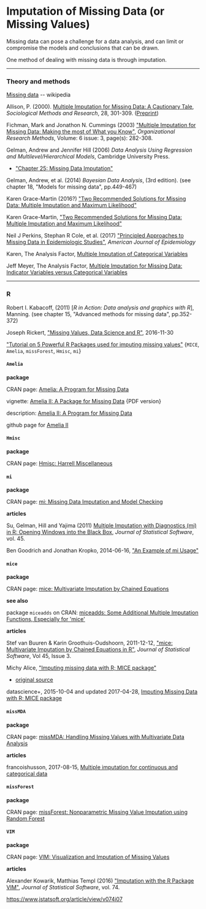 # Imputation of Missing Data (or Missing Values)

Missing data can pose a challenge for a data analysis, and can limit or compromise the models and conclusions that can be drawn.

One method of dealing with missing data is through imputation.

---
### Theory and methods

[Missing data](https://en.wikipedia.org/wiki/Missing_data) -- wikipedia

Allison, P. (2000). [Multiple Imputation for Missing Data: A Cautionary Tale](http://journals.sagepub.com/doi/abs/10.1177/0049124100028003003), _Sociological Methods and Research_, 28, 301-309. ([Preprint]((http://www.ssc.upenn.edu/~allison/MultInt99.pdf)))

Fichman, Mark and Jonathon N. Cummings (2003) ["Multiple Imputation for Missing Data: Making the most of What you Know"](http://journals.sagepub.com/doi/abs/10.1177/1094428103255532), _Organizational Research Methods_, Volume: 6 issue: 3, page(s): 282-308.

Gelman, Andrew and Jennifer Hill (2006) _Data Analysis Using Regression and Multilevel/Hierarchical Models_, Cambridge University Press.
 * ["Chapter 25: Missing Data Imputation"](http://www.stat.columbia.edu/~gelman/arm/missing.pdf)

Gelman, Andrew, et al. (2014) _Bayesian Data Analysis_, (3rd edition). (see chapter 18, "Models for missing data", pp.449-467)

Karen Grace-Martin (2016?) ["Two Recommended Solutions for Missing Data: Multiple Imputation and Maximum Likelihood"](http://www.theanalysisfactor.com/missing-data-two-recommended-solutions/)

Karen Grace-Martin, ["Two Recommended Solutions for Missing Data: Multiple Imputation and Maximum Likelihood"](http://www.theanalysisfactor.com/missing-data-two-recommended-solutions/)

Neil J Perkins, Stephan R Cole, et al. (2017) ["Principled Approaches to Missing Data in Epidemiologic Studies"](https://academic.oup.com/aje/advance-article/doi/10.1093/aje/kwx348/4642951#.WhPyM47tFQc.twitter), _American Journal of Epidemiology_


Karen, The Analysis Factor, [Multiple Imputation of Categorical Variables](https://www.theanalysisfactor.com/multiple-imputation-of-categorical-variables/)

Jeff Meyer, The Analysis Factor, [Multiple Imputation for Missing Data: Indicator Variables versus Categorical Variables](https://www.theanalysisfactor.com/multiple-imputation-for-missing-data-indicator-variables-versus-categorical-variable/)

---
### R

Robert I. Kabacoff, (2011) [_R in Action: Data analysis and graphics with R_], Manning. (see chapter 15, "Advanced methods for missing data", pp.352-372)

Joseph Rickert, ["Missing Values, Data Science and R"](https://rviews.rstudio.com/2016/11/30/missing-values-data-science-and-r/), 2016-11-30

["Tutorial on 5 Powerful R Packages used for imputing missing values"](https://www.analyticsvidhya.com/blog/2016/03/tutorial-powerful-packages-imputing-missing-values/) {`MICE`, `Amelia`, `missForest`, `Hmisc`, `mi`}

#### `Amelia`

**package**

CRAN page: [Amelia: A Program for Missing Data](https://cran.r-project.org/web/packages/Amelia/index.html)

vignette: [Amelia II: A Package for Missing Data](https://cran.r-project.org/web/packages/Amelia/vignettes/amelia.pdf) {PDF version}

description: [Amelia II: A Program for Missing Data](http://gking.harvard.edu/amelia)

github page for [Amelia II](https://github.com/IQSS/Amelia)


#### `Hmisc`

**package**

CRAN page: [Hmisc: Harrell Miscellaneous](https://cran.r-project.org/web/packages/Hmisc/index.html)



#### `mi`

**package**

CRAN page: [mi: Missing Data Imputation and Model Checking](https://cran.r-project.org/web/packages/mi/index.html)

**articles**

Su, Gelman, Hill and Yajima (2011) [Multiple Imputation with Diagnostics (mi) in R: Opening Windows into the Black Box](http://www.stat.columbia.edu/~gelman/research/published/mipaper.pdf), _Journal of Statistical Software_, vol. 45.

Ben Goodrich and Jonathan Kropko, 2014-06-16, ["An Example of mi Usage"](https://cran.r-project.org/web/packages/mi/vignettes/mi_vignette.pdf)

#### `mice`

**package**

CRAN page: [mice: Multivariate Imputation by Chained Equations](https://cran.r-project.org/web/packages/mice/index.html)

**see also**

package `miceadds` on CRAN: [miceadds: Some Additional Multiple Imputation Functions, Especially for 'mice'](https://cran.r-project.org/web/packages/miceadds/index.html)


**articles**

Stef van Buuren & Karin Groothuis-Oudshoorn, 2011-12-12, ["mice: Multivariate Imputation by Chained Equations in R"](https://www.jstatsoft.org/article/view/v045i03), _Journal of Statistical Software_, Vol 45, Issue 3.

Michy Alice, ["Imputing missing data with R; MICE package"](https://www.r-bloggers.com/imputing-missing-data-with-r-mice-package/)

* [original source](https://datascienceplus.com/imputing-missing-data-with-r-mice-package/)

datascience+, 2015-10-04 and updated 2017-04-28, [Imputing Missing Data with R; MICE package](https://datascienceplus.com/imputing-missing-data-with-r-mice-package/)

#### `missMDA`

**package**

CRAN page: [missMDA: Handling Missing Values with Multivariate Data Analysis](https://cran.r-project.org/web/packages/missMDA/index.html)

**articles**

francoishusson, 2017-08-15, [Multiple imputation for continuous and categorical data](https://www.r-bloggers.com/multiple-imputation-for-continuous-and-categorical-data/)



#### `missForest`

**package**

CRAN page: [missForest: Nonparametric Missing Value Imputation using Random Forest](https://cran.r-project.org/web/packages/missForest/index.html)



#### `VIM`

**package**

CRAN page: [VIM: Visualization and Imputation of Missing Values](https://cran.r-project.org/web/packages/VIM/index.html)

**articles**

Alexander Kowarik, Matthias Templ (2016) ["Imputation with the R Package VIM"](https://www.jstatsoft.org/article/view/v074i07), _Journal of Statistical Software_, vol. 74.



https://www.jstatsoft.org/article/view/v074i07
